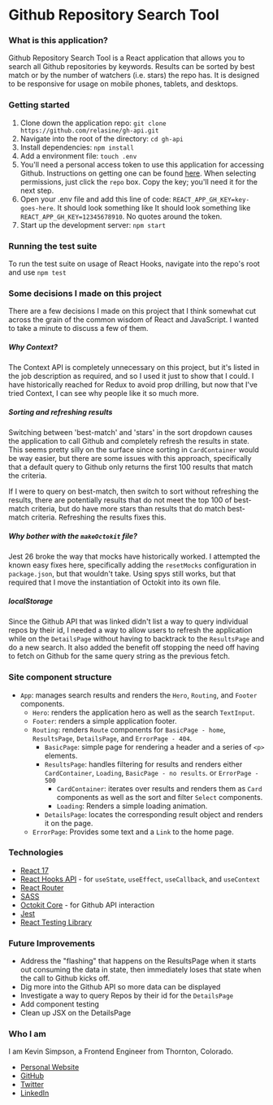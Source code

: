# Github Repository Search Tool

### What is this application?

Github Repository Search Tool is a React application that allows you to search all Github repositories by keywords. Results can be sorted by best match or by the number of watchers (i.e. stars) the repo has. It is designed to be responsive for usage on mobile phones, tablets, and desktops.

### Getting started

1. Clone down the application repo: `git clone https://github.com/relasine/gh-api.git`
2. Navigate into the root of the directory: `cd gh-api`
3. Install dependencies: `npm install`
4. Add a environment file: `touch .env`
5. You'll need a personal access token to use this application for accessing Github. Instructions on getting one can be found [here](https://docs.github.com/en/github/authenticating-to-github/creating-a-personal-access-token). When selecting permissions, just click the `repo` box. Copy the key; you'll need it for the next step.
6. Open your .env file and add this line of code: `REACT_APP_GH_KEY=key-goes-here`. It should look something like It should look something like `REACT_APP_GH_KEY=12345678910`. No quotes around the token.
7. Start up the development server: `npm start`

### Running the test suite

To run the test suite on usage of React Hooks, navigate into the repo's root and use `npm test`

### Some decisions I made on this project

There are a few decisions I made on this project that I think somewhat cut across the grain of the common wisdom of React and JavaScript. I wanted to take a minute to discuss a few of them.

##### Why Context?

The Context API is completely unnecessary on this project, but it's listed in the job description as required, and so I used it just to show that I could. I have historically reached for Redux to avoid prop drilling, but now that I've tried Context, I can see why people like it so much more.

##### Sorting and refreshing results

Switching between 'best-match' and 'stars' in the sort dropdown causes the application to call Github and completely refresh the results in state. This seems pretty silly on the surface since sorting in `CardContainer` would be way easier, but there are some issues with this approach, specifically that a default query to Github only returns the first 100 results that match the criteria.

If I were to query on best-match, then switch to sort without refreshing the results, there are potentially results that do not meet the top 100 of best-match criteria, but do have more stars than results that do match best-match criteria. Refreshing the results fixes this.

##### Why bother with the `makeOctokit` file?

Jest 26 broke the way that mocks have historically worked. I attempted the known easy fixes here, specifically adding the `resetMocks` configuration in `package.json`, but that wouldn't take. Using spys still works, but that required that I move the instantiation of Octokit into its own file.

##### localStorage

Since the Github API that was linked didn't list a way to query individual repos by their id, I needed a way to allow users to refresh the application while on the `DetailsPage` without having to backtrack to the `ResultsPage` and do a new search. It also added the benefit off stopping the need off having to fetch on Github for the same query string as the previous fetch.

### Site component structure

- `App`: manages search results and renders the `Hero`, `Routing`, and `Footer` components.
  - `Hero`: renders the application hero as well as the search `TextInput`.
  - `Footer`: renders a simple application footer.
  - `Routing`: renders `Route` components for `BasicPage - home`, `ResultsPage`, `DetailsPage`, and `ErrorPage - 404`.
    - `BasicPage`: simple page for rendering a header and a series of `<p>` elements.
    - `ResultsPage`: handles filtering for results and renders either `CardContainer`, `Loading`, `BasicPage - no results`. or `ErrorPage - 500`
      - `CardContainer`: iterates over results and renders them as `Card` components as well as the sort and filter `Select` components.
      - `Loading`: Renders a simple loading animation.
    - `DetailsPage`: locates the corresponding result object and renders it on the page.
  - `ErrorPage`: Provides some text and a `Link` to the home page.

### Technologies

- [React 17](https://www.reactjs.org)
- [React Hooks API](https://reactjs.org/docs/hooks-intro.html) - for `useState`, `useEffect`, `useCallback`, and `useContext`
- [React Router](https://reactjs.org/docs/hooks-intro.html)
- [SASS](https://sass-lang.com/)
- [Octokit Core](https://github.com/octokit/core.js/) - for Github API interaction
- [Jest](https://jestjs.io/)
- [React Testing Library](https://testing-library.com/docs/react-testing-library/intro/)

### Future Improvements

- Address the "flashing" that happens on the ResultsPage when it starts out consuming the data in state, then immediately loses that state when the call to Github kicks off.
- Dig more into the Github API so more data can be displayed
- Investigate a way to query Repos by their id for the `DetailsPage`
- Add component testing
- Clean up JSX on the DetailsPage

### Who I am

I am Kevin Simpson, a Frontend Engineer from Thornton, Colorado.

- [Personal Website](https://www.kevincodes.io/)
- [GitHub](https://github.com/relasine)
- [Twitter](https://twitter.com/relasine)
- [LinkedIn](https://www.linkedin.com/in/kevinjohnsimpson/)
